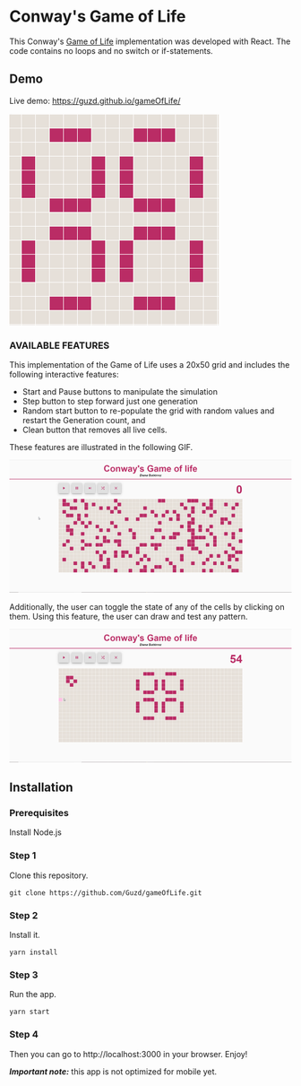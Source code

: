 # Conway's Game of Life

This Conway's [Game of Life](https://en.wikipedia.org/wiki/Conway%27s_Game_of_Life) implementation was developed with React. The code contains no loops and no switch or if-statements.

## Demo

Live demo: https://guzd.github.io/gameOfLife/

![Game pattern demo ](public/demo/demo-pattern.gif)

### AVAILABLE FEATURES

This implementation of the Game of Life uses a 20x50 grid and includes the following interactive features:

- Start and Pause buttons to manipulate the simulation
- Step button to step forward just one generation
- Random start button to re-populate the grid with random values and restart the Generation count, and
- Clean button that removes all live cells.

These features are illustrated in the following GIF.

![Game functions](public/demo/demo-functions.gif)

Additionally, the user can toggle the state of any of the cells by clicking on them. Using this feature, the user can draw and test any pattern.

![Game functions](public/demo/demo-patterns.gif)

## Installation

### Prerequisites

Install Node.js

### Step 1

Clone this repository.

```
git clone https://github.com/Guzd/gameOfLife.git
```

### Step 2

Install it.

```
yarn install
```

### Step 3

Run the app.

```
yarn start
```

### Step 4

Then you can go to http://localhost:3000 in your browser.
Enjoy!

**_Important note:_** this app is not optimized for mobile yet.
